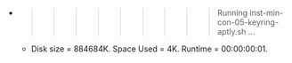 * >>>>>>>>> Running inst-min-con-05-keyring-aptly.sh ...
  * Disk size = 884684K. Space Used = 4K. Runtime = 00:00:00:01.
